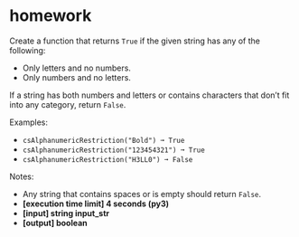 homework
========

Create a function that returns `True` if the given string has any of the following:

-   Only letters and no numbers.
-   Only numbers and no letters.

If a string has both numbers and letters or contains characters that don’t fit into any category, return `False`.

Examples:

-   `csAlphanumericRestriction("Bold") ➞ True`
-   `csAlphanumericRestriction("123454321") ➞ True`
-   `csAlphanumericRestriction("H3LL0") ➞ False`

Notes:

-   Any string that contains spaces or is empty should return `False`.
-   **\[execution time limit\] 4 seconds (py3)**
-   **\[input\] string input\_str**
-   **\[output\] boolean**
